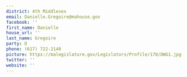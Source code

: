 ```yaml
---
district: 4th Middlesex
email: Danielle.Gregoire@mahouse.gov
facebook: ''
first_name: Danielle
house_url: ''
last_name: Gregoire
party: D
phone: (617) 722-2140
picture: https://malegislature.gov/Legislators/Profile/170/DWG1.jpg
twitter: ''
website: ''
---
```

